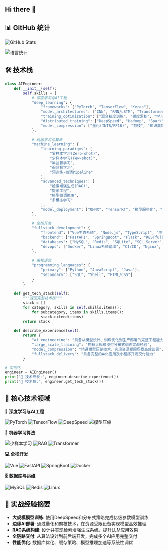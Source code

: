 ## Hi there 👋
## 📊 GitHub 统计
![GitHub Stats](https://github-readme-stats.vercel.app/api?username=zxcvbnmkj&show_icons=true&theme=radical&show=reviews,discussions_started,discussions_answered,prs_merged,prs_merged_percentage&cache_seconds=1800&random=123)

![ 语言统计 ](https://github-readme-stats.vercel.app/api/top-langs/?username=zxcvbnmkj&layout=compact&theme=gruvbox&cache_seconds=1800&random=123)
## 🛠 技术栈
```python
class AIEngineer:
    def __init__(self):
        self.skills = {
            # 深度学习与AI工程
            "deep_learning": {
                "frameworks": ["PyTorch", "TensorFlow", "Keras"],
                "model_architectures": ["CNN", "RNN/LSTM", "Transformer", "BERT系列"],
                "training_optimization": ["混合精度训练", "梯度累积", "学习率调度"],
                "distributed_training": ["DeepSpeed", "Hadoop", "Spark", "多GPU并行"],
                "model_compression": ["量化(INT8/FP16)", "剪枝", "知识蒸馏", "模型轻量化"]
            },
            
            # 机器学习与算法
            "machine_learning": {
                "learning_paradigms": [
                    "零样本学习(Zero-shot)", 
                    "少样本学习(Few-shot)",
                    "半监督学习", 
                    "弱监督学习",
                    "预训练-微调Pipeline"
                ],
                "advanced_techniques": [
                    "检索增强生成(RAG)",
                    "提示工程", 
                    "模型微调策略",
                    "多模态学习"
                ],
                "model_deployment": ["ONNX", "TensorRT", "模型服务化", "边缘部署"]
            },
            
            # 全栈开发
            "fullstack_development": {
                "frontend": ["Vue生态系统", "Node.js", "TypeScript", "响应式Web开发"],
                "backend": ["FastAPI", "SpringBoot", "Flask", "RESTful架构"],
                "databases": ["MySQL", "Redis", "SQLite", "SQL Server", "数据库优化"],
                "devops": ["Docker", "Linux系统运维", "CI/CD", "Nginx", "系统监控"]
            },
            
            # 编程语言
            "programming_languages": {
                "primary": ["Python", "JavaScript", "Java"],
                "secondary": ["SQL", "Shell", "HTML/CSS"]
            }
        }
    
    def get_tech_stack(self):
        """返回完整技术栈"""
        stack = []
        for category, skills in self.skills.items():
            for subcategory, items in skills.items():
                stack.extend(items)
        return stack
    
    def describe_experience(self):
        return {
            "ai_engineering": "具备从模型设计、训练优化到生产部署的完整工程能力",
            "large_scale_training": "拥有大规模模型分布式训练实战经验",
            "model_compression": "精通模型压缩技术，实现资源受限场景高效部署",
            "fullstack_delivery": "具备完整的Web应用及小程序开发交付能力"
        }

# 实例化
engineer = AIEngineer()
print("🎯 技术专长:", engineer.describe_experience())
print("🚀 技术栈:", engineer.get_tech_stack())
```
## 🎯 核心技术领域

**🤖 深度学习与AI工程**

![PyTorch](https://img.shields.io/badge/PyTorch-Expert-red)
![TensorFlow](https://img.shields.io/badge/TensorFlow-Advanced-orange)
![DeepSpeed](https://img.shields.io/badge/DeepSpeed-Intermediate-yellow)
![模型压缩](https://img.shields.io/badge/模型压缩-Expert-red)

**🔬 机器学习算法**

![少样本学习](https://img.shields.io/badge/少样本学习-Advanced-orange)
![RAG](https://img.shields.io/badge/RAG-Intermediate-yellow)
![Transformer](https://img.shields.io/badge/Transformer-Expert-red)

**💻 全栈开发**

![Vue](https://img.shields.io/badge/Vue-Advanced-orange)
![FastAPI](https://img.shields.io/badge/FastAPI-Expert-red)
![SpringBoot](https://img.shields.io/badge/SpringBoot-Intermediate-yellow)
![Docker](https://img.shields.io/badge/Docker-Advanced-orange)

**🗄️ 数据库与运维**

![MySQL](https://img.shields.io/badge/MySQL-Expert-red)
![Redis](https://img.shields.io/badge/Redis-Advanced-orange)
![Linux](https://img.shields.io/badge/Linux-Expert-red)

## 💼 实战经验摘要

- **大规模模型训练**: 使用DeepSpeed和分布式策略完成亿级参数模型训练
- **边缘AI部署**: 通过量化和剪枝技术，在资源受限设备实现模型高效推理
- **RAG系统构建**: 设计并实现检索增强生成系统，提升LLM应用效果
- **全链路交付**: 从算法设计到前后端开发，完成多个AI应用完整交付
- **性能优化**: 数据库优化、缓存策略、模型推理加速等系统性调优
